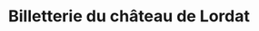 ---
title: "Billetterie du château de Lordat"
url: /lordat/billetterie-du-chateau-de-lordat/
shop: billet
---